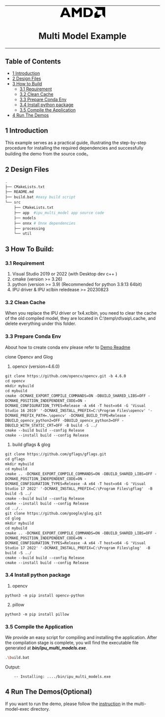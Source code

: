 <table style="width:100%">
  <tr>

<th width="100%" colspan="6"><img src="https://github.com/Xilinx/Image-Collateral/blob/main/xilinx-logo.png?raw=true" width="30%"/><h1>Multi Model Example </h1>

</tr>

</table>

## Table of Contents

- [1 Introduction](#1-Introduction)
- [2 Design Files](#2-Design-Files)
- [3 How to Build](#3-How-To-Build)
    - [3.1 Requirement](#31-Requirement)
    - [3.2 Clean Cache](#32-Clean-Cache)
    - [3.3 Prepare Conda Env](#33-PrepareConda-Env)
    - [3.4 Install python package](#34-Install-python-package)
    - [3.5 Compile the Application](#35-Compile-the-Application)
- [4 Run The Demos](#3-Run-The-Demos)

## 1 Introduction
This example serves as a practical guide, illustrating the step-by-step procedure for installing the required dependencies and successfully building the demo from the source code。

## 2 Design Files

```bash
.
├── CMakeLists.txt
├── README.md
├── build.bat #easy build script
└── src
    ├── CMakeLists.txt
    ├── app  #ipu_multi_model app source code
    ├── models
    ├── onnx # Onnx dependencies
    ├── processing
    └── util
```
## 3 How To Build:

### 3.1 Requirement
1. Visual Studio 2019 or 2022 (with Desktop dev c++ )
2. cmake (version >= 3.26)
3. python (version >= 3.9) (Recommended for python 3.9.13 64bit)
4. IPU driver & IPU xclbin reledease >= 20230823



### 3.2 Clean Cache 
When you replace the IPU driver or 1x4.xclbin, you need to clear the cache of the old compiled model, they are located in C:\temp\rd\vaip\\.cache, and delete everything under this folder.

### 3.3 Prepare Conda Env
About how to create conda env please refer to [Demo Readme](../../demo/multi-demo-exec/README.md)

clone Opencv and Glog
1. opencv (version=4.6.0)
```
git clone https://github.com/opencv/opencv.git -b 4.6.0
cd opencv
mkdir mybuild
cd mybuild
cmake -DCMAKE_EXPORT_COMPILE_COMMANDS=ON -DBUILD_SHARED_LIBS=OFF -DCMAKE_POSITION_INDEPENDENT_CODE=ON -DCMAKE_CONFIGURATION_TYPES=Release -A x64 -T host=x64 -G 'Visual Studio 16 2019' '-DCMAKE_INSTALL_PREFIX=C:\Program Files\opencv' '-DCMAKE_PREFIX_PATH=.\opencv' -DCMAKE_BUILD_TYPE=Release -DBUILD_opencv_python2=OFF -DBUILD_opencv_python3=OFF -DBUILD_WITH_STATIC_CRT=OFF -B build -S ../
cmake --build build --config Release
cmake --install build --config Release
``` 
1. build gflags & glog
```
git clone https://github.com/gflags/gflags.git
cd gflags
mkdir mybuild
cd mybuild
cmake .. -DCMAKE_EXPORT_COMPILE_COMMANDS=ON -DBUILD_SHARED_LIBS=OFF -DCMAKE_POSITION_INDEPENDENT_CODE=ON -DCMAKE_CONFIGURATION_TYPES=Release -A x64 -T host=x64 -G 'Visual Studio 17 2022' '-DCMAKE_INSTALL_PREFIX=C:\Program Files\gflag'  -B build -S ../
cmake --build build --config Release
cmake --install build --config Release
cd ../..
git clone https://github.com/google/glog.git
cd glog
mkdir mybuild
cd mybuild
cmake .. -DCMAKE_EXPORT_COMPILE_COMMANDS=ON -DBUILD_SHARED_LIBS=OFF -DCMAKE_POSITION_INDEPENDENT_CODE=ON -DCMAKE_CONFIGURATION_TYPES=Release -A x64 -T host=x64 -G 'Visual Studio 17 2022' '-DCMAKE_INSTALL_PREFIX=C:\Program Files\glog'  -B build -S ../
cmake --build build --config Release
cmake --install build --config Release
```

### 3.4 Install python package
1. opencv
```
python3 -m pip install opencv-python
```
2. pillow
```
python3 -m pip install pillow
```

### 3.5 Compile the Application

 We provide an easy script for compiling and installing the application. After the compilation stage is complete, you will find the executable file generated at ***bin/ipu_multi_models.exe***.

  ```bash
  .\build.bat
  ```
Output:
``` ......
    -- Installing: ..../bin/ipu_multi_models.exe
```


## 4 Run The Demos(Optional)

If you want to run the demo, please follow the [instruction](../../demo/multi-model-exec/README.md) in the multi-model-exec directory. 
